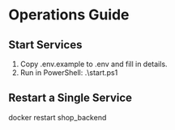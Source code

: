 ﻿# Operations Guide

## Start Services
1. Copy .env.example to .env and fill in details.
2. Run in PowerShell: .\start.ps1

## Restart a Single Service
docker restart shop_backend

